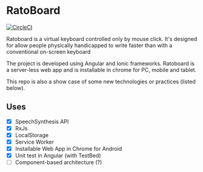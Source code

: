 # RatoBoard

[![CircleCI](https://circleci.com/gh/eboukamza/ratoboard/tree/master.svg?style=shield)](https://circleci.com/gh/eboukamza/ratoboard/tree/master)

 Ratoboard is a virtual keyboard controlled only by mouse click.
 It's designed for allow people physically handicapped to write faster than with a conventional on-screen keyboard

 The project is developed using Angular and Ionic frameworks.
 Ratoboard is a server-less web app and is installable in chrome for PC, mobile and tablet.

 This repo is also a show case of some new technologies or practices (listed below).

Uses
-------

- [x] SpeechSynthesis API
- [x] RxJs
- [x] LocalStorage
- [x] Service Worker
- [x] Installable Web App in Chrome for Android
- [x] Unit test in Angular (with TestBed)
- [ ] Component-based architecture (?)
